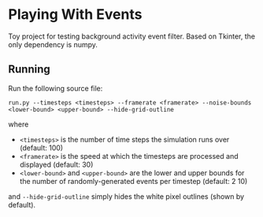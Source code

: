 # Playing With Events

Toy project for testing background activity event filter. Based on Tkinter, the only dependency is numpy.

## Running

Run the following source file:

```
run.py --timesteps <timesteps> --framerate <framerate> --noise-bounds <lower-bound> <upper-bound> --hide-grid-outline
```

where

- `<timesteps>` is the number of time steps the simulation runs over (default: 100)
- `<framerate>` is the speed at which the timesteps are processed and displayed (default: 30)
- `<lower-bound>` and `<upper-bound>` are the lower and upper bounds for the number of randomly-generated events per timestep (default: 2 10)

and `--hide-grid-outline` simply hides the white pixel outlines (shown by default).
